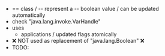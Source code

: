 * == class / -- represent a -- boolean value / can be updated automatically
* check "java.lang.invoke.VarHandle"
* uses
  * applications / updated flags atomically
* ❌ NOT used as replacement of "java.lang.Boolean" ❌
* TODO: